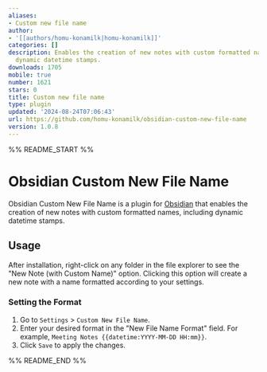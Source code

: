 ```yaml
---
aliases:
- Custom new file name
author:
- '[[authors/homu-konamilk|homu-konamilk]]'
categories: []
description: Enables the creation of new notes with custom formatted names, including
  dynamic datetime stamps.
downloads: 1705
mobile: true
number: 1621
stars: 0
title: Custom new file name
type: plugin
updated: '2024-08-24T07:06:43'
url: https://github.com/homu-konamilk/obsidian-custom-new-file-name
version: 1.0.8
---
```


%% README_START %%

# Obsidian Custom New File Name

Obsidian Custom New File Name is a plugin for [Obsidian](https://obsidian.md) that enables the creation of new notes with custom formatted names, including dynamic datetime stamps.

## Usage

After installation, right-click on any folder in the file explorer to see the "New Note (with Custom Name)" option. Clicking this option will create a new note with a name formatted according to your settings.

### Setting the Format

1. Go to `Settings` > `Custom New File Name`.
2. Enter your desired format in the "New File Name Format" field. For example, `Meeting Notes {{datetime:YYYY-MM-DD HH:mm}}`.
3. Click `Save` to apply the changes.

%% README_END %%